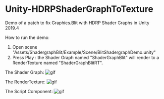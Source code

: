 # Unity-HDRPShaderGraphToTexture
Demo of a patch to fix Graphics.Blit with HDRP Shader Graphs in Unity 2019.4

How to run the demo:

1) Open scene "Assets/ShadergraphBlit/Example/Scene/BlitShadergraphDemo.unity"
2) Press Play : the Shader Graph named "ShaderGraphBlit" will render to a RenderTexture named "ShaderGraphBlitRT".

The Shader Graph:
![gif](https://i.imgur.com/40PMUoU.png)


The RenderTexture:
![gif](https://i.imgur.com/vxgVYcB.png)


The Script Component:
![gif](https://i.imgur.com/ZGhajNh.png)
